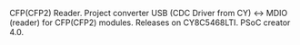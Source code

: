 CFP(CFP2) Reader. Project converter USB (CDC Driver from CY) <-> MDIO (reader) for CFP(CFP2) modules. Releases on CY8C5468LTI.
PSoC creator 4.0.